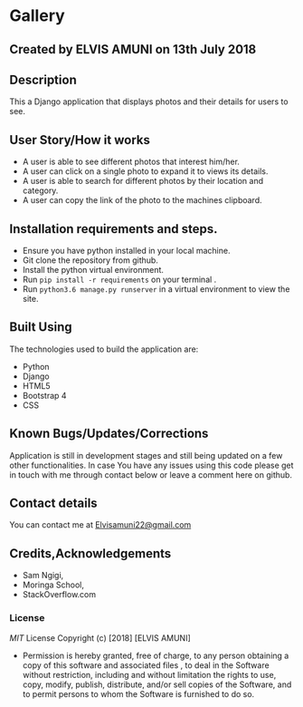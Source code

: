 # Gallery

## Created by **ELVIS AMUNI** on 13th July 2018

## Description
This a Django application that displays photos and their details for users to see.

## User Story/How it works
* A user is able to see different photos that interest him/her.  
* A user can click on a single photo to expand it to views its details.
* A user is able to search for different photos by their location and category.
* A user can copy the link of the photo to the machines clipboard.

## Installation requirements and steps.
* Ensure you have python installed in your local machine.
* Git clone the repository from github.
* Install the python virtual environment.
* Run `pip install -r requirements` on your terminal .  
* Run `python3.6 manage.py runserver` in a virtual environment to view the site.

## Built Using
The technologies used to build the application are:
* Python
* Django
* HTML5
* Bootstrap 4
* CSS

## Known Bugs/Updates/Corrections
Application is still in development stages and still being updated on a few other functionalities. In case You have any issues using this code please get in touch with me through contact below or leave a comment here on github.

## Contact details
You can contact me at Elvisamuni22@gmail.com

## Credits,Acknowledgements
* Sam Ngigi,
* Moringa School,
* StackOverflow.com  

### License
*MIT* License
Copyright (c) [2018] [ELVIS AMUNI]

* Permission is hereby granted, free of charge, to any person obtaining a copy
of this software and associated files , to deal
in the Software without restriction, including and without limitation the rights
to use, copy, modify, publish, distribute, and/or sell
copies of the Software, and to permit persons to whom the Software is
furnished to do so.
